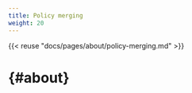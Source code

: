 ```yaml
---
title: Policy merging
weight: 20
---
```


{{< reuse "docs/pages/about/policy-merging.md" >}}

# {#about}